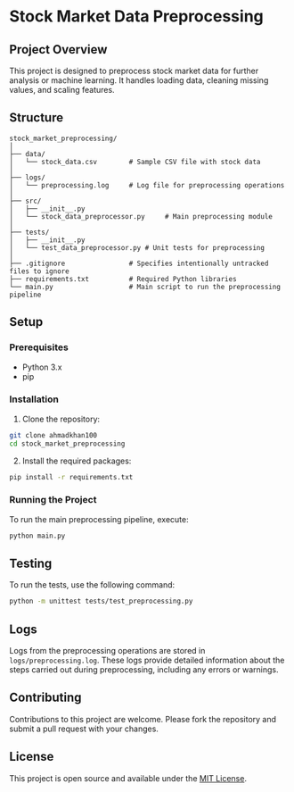 
# Stock Market Data Preprocessing

## Project Overview
This project is designed to preprocess stock market data for further analysis or machine learning. It handles loading data, cleaning missing values, and scaling features.

## Structure
```
stock_market_preprocessing/
│
├── data/
│   └── stock_data.csv        # Sample CSV file with stock data
│
├── logs/
│   └── preprocessing.log     # Log file for preprocessing operations
│
├── src/
│   ├── __init__.py
│   └── stock_data_preprocessor.py     # Main preprocessing module
│
├── tests/
│   ├── __init__.py
│   └── test_data_preprocessor.py # Unit tests for preprocessing
│
├── .gitignore                # Specifies intentionally untracked files to ignore
├── requirements.txt          # Required Python libraries
└── main.py                   # Main script to run the preprocessing pipeline
```

## Setup

### Prerequisites
- Python 3.x
- pip

### Installation

1. Clone the repository:
```bash
git clone ahmadkhan100
cd stock_market_preprocessing
```

2. Install the required packages:
```bash
pip install -r requirements.txt
```

### Running the Project

To run the main preprocessing pipeline, execute:
```bash
python main.py
```

## Testing

To run the tests, use the following command:
```bash
python -m unittest tests/test_preprocessing.py
```

## Logs

Logs from the preprocessing operations are stored in `logs/preprocessing.log`. These logs provide detailed information about the steps carried out during preprocessing, including any errors or warnings.

## Contributing

Contributions to this project are welcome. Please fork the repository and submit a pull request with your changes.

## License

This project is open source and available under the [MIT License](LICENSE.md).
